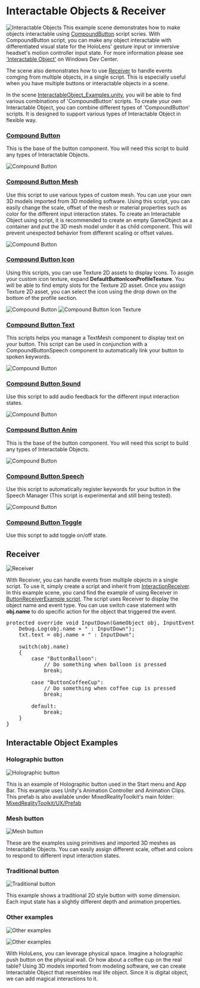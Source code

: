 # Interactable Objects & Receiver
![Interactable Objects](/External/ReadMeImages/MRTK_InteractableObject.jpg)
This example scene demonstrates how to make objects interactable using [CompoundButton](/Assets/MixedRealityToolkit/UX/Scripts/Buttons/CompoundButton.cs) script scries. With CompoundButton script, you can make any object interactable with differentiated visual state for the HoloLens' gesture input or immersive headset's motion controller input state. For more information please see ['Interactable Object'](https://developer.microsoft.com/en-us/windows/mixed-reality/interactable_object) on Windows Dev Center.

The scene also demonstrates how to use [Receiver](/Assets/MixedRealityToolkit/UX/Scripts/Receivers/InteractionReceiver.cs) to handle events comging from multiple objects, in a single script. This is especially useful when you have multiple buttons or interactable objects in a scene. 
 
In the scene [InteractableObject_Examples.unity](/Assets/MixedRealityToolkit-Examples/UX/Scenes/InteractableObjectExample.unity), you will be able to find various combinations of 'CompoundButton' scripts. To create your own Interactable Object, you can combine different types of 'CompoundButton' scripts. It is designed to support various types of Interactable Object in flexible way.

### [Compound Button](/Assets/MixedRealityToolkit/UX/Scripts/Buttons/CompoundButton.cs) ###
This is the base of the button component. You will need this script to build any types of Interactable Objects.

![Compound Button](/External/ReadMeImages/MRTK_CompoundButton_Inspector.jpg)

### [Compound Button Mesh](/Assets/MixedRealityToolkit/UX/Scripts/Buttons/Utilities/CompoundButtonMesh.cs) ###
Use this script to use various types of custom mesh. You can use your own 3D models imported from 3D modeling software. Using this script, you can easily change the scale, offset of the mesh or material properties such as color for the different input interaction states. To create an Interactable Object using script, it is recommended to create an empty GameObject as a container and put the 3D mesh model under it as child component. This will prevent unexpected behavior from different scaling or offset values.

![Compound Button](/External/ReadMeImages/MRTK_CompoundButtonMesh_Inspector.jpg)

### [Compound Button Icon](/Assets/MixedRealityToolkit/UX/Scripts/Buttons/Utilities/CompoundButtonIcon.cs) ###
Using this scripts, you can use Texture 2D assets to display icons. To assgin your custom icon texture, expand **DefaultButtonIconProfileTexture**. You will be able to find empty slots for the Texture 2D asset. Once you assign Texture 2D asset, you can select the icon using the drop down on the bottom of the profile section.

![Compound Button](/External/ReadMeImages/MRTK_CompoundButtonIcon_Inspector.jpg)
![Compound Button Icon Texture](/External/ReadMeImages/MRTK_CompoundButtonIconTexture.jpg)

### [Compound Button Text](/Assets/MixedRealityToolkit/UX/Scripts/Buttons/Utilities/CompoundButtonText.cs) ###
This scripts helps you manage a TextMesh component to display text on your button. This script can be used in conjunction with a CompoundButtonSpeech component to automatically link your button to spoken keywords.

![Compound Button](/External/ReadMeImages/MRTK_CompoundButtonText_Inspector.jpg)

### [Compound Button Sound](/Assets/MixedRealityToolkit/UX/Scripts/Buttons/Utilities/CompoundButtonSounds.cs) ###
Use this script to add audio feedback for the different input interaction states.

![Compound Button](/External/ReadMeImages/MRTK_CompoundButtonSound_Inspector.jpg)

### [Compound Button Anim](/Assets/MixedRealityToolkit/UX/Scripts/Buttons/Utilities/CompoundButtonAnim.cs) ###
This is the base of the button component. You will need this script to build any types of Interactable Objects.

![Compound Button](/External/ReadMeImages/MRTK_CompoundButtonAnim_Inspector.jpg)

### [Compound Button Speech](/Assets/MixedRealityToolkit/UX/Scripts/Buttons/Utilities/CompoundButtonSpeech.cs) ###
Use this script to automatically register keywords for your button in the Speech Manager (This script is experimental and still being tested).

![Compound Button](/External/ReadMeImages/MRTK_CompoundButtonSpeech_Inspector.jpg)

### [Compound Button Toggle](/Assets/MixedRealityToolkit/UX/Scripts/Buttons/Utilities/CompoundButtonToggle.cs) ###
Use this script to add toggle on/off state.

## Receiver ##
![Receiver](/External/ReadMeImages/MRTK_Receiver.jpg)

With Receiver, you can handle events from multiple objects in a single script. To use it, simply create a script and inherit from [InteractionReceiver](/Assets/MixedRealityToolkit/UX/Scripts/Receivers/InteractionReceiver.cs). In this example scene, you cand find the example of using Receiver in [ButtonReceiverExample script](/Assets/MixedRealityToolkit-Examples/UX/Scripts/ButtonReceiverExample.cs). The script uses Receiver to display the object name and event type. You can use switch case statement with **obj.name** to do specific action for the object that triggered the event.

<pre>
protected override void InputDown(GameObject obj, InputEventData eventData) {
    Debug.Log(obj.name + " : InputDown");
    txt.text = obj.name + " : InputDown";

    switch(obj.name)
    {
        case "ButtonBalloon":
            // Do something when balloon is pressed
            break;

        case "ButtonCoffeeCup":
            // Do something when coffee cup is pressed
            break;

        default:
            break;
    }
}
</pre>




## Interactable Object Examples ##

### Holographic button ###

![Holographic button](/External/ReadMeImages/MRTK_InteractableObject_HolographicButton.jpg)

This is an example of Holographic button used in the Start menu and App Bar. This example uses Unity's Animation Controller and Animation Clips. This prefab is also available under MixedRealityToolkit's main folder: [MixedRealityToolkit/UX/Prefab](/Assets/MixedRealityToolkit/UX/Prefabs/Buttons/SquareButton.prefab)

### Mesh button ###

![Mesh button](/External/ReadMeImages/MRTK_InteractableObject_MeshButton.jpg)

These are the examples using primitives and imported 3D meshes as Interactable Objects. You can easily assign different scale, offset and colors to respond to different input interaction states.


### Traditional button ###

![Traditional button](/External/ReadMeImages/MRTK_InteractableObject_TraditionalButton.jpg)

This example shows a traditional 2D style button with some dimension. Each input state has a slightly different depth and animation properties.
 

### Other examples ###

![Other examples](/External/ReadMeImages/MRTK_InteractableObject_PushButton.jpg)

![Other examples](/External/ReadMeImages/MRTK_InteractableObject_RealLifeObject.jpg)

With HoloLens, you can leverage physical space. Imagine a holographic push button on the physical wall. Or how about a coffee cup on the real table? Using 3D models imported from modeling software, we can create Interactable Object that resembles real life object. Since it is digital object, we can add magical interactions to it.
